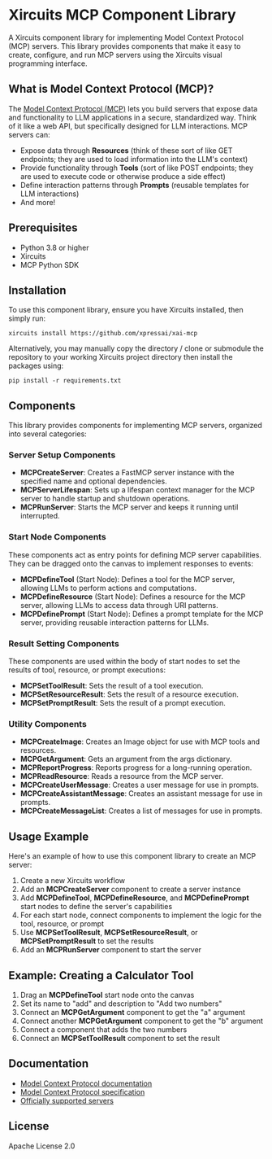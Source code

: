# Xircuits MCP Component Library

A Xircuits component library for implementing Model Context Protocol (MCP) servers. This library provides components that make it easy to create, configure, and run MCP servers using the Xircuits visual programming interface.

## What is Model Context Protocol (MCP)?

The [Model Context Protocol (MCP)](https://modelcontextprotocol.io) lets you build servers that expose data and functionality to LLM applications in a secure, standardized way. Think of it like a web API, but specifically designed for LLM interactions. MCP servers can:

- Expose data through **Resources** (think of these sort of like GET endpoints; they are used to load information into the LLM's context)
- Provide functionality through **Tools** (sort of like POST endpoints; they are used to execute code or otherwise produce a side effect)
- Define interaction patterns through **Prompts** (reusable templates for LLM interactions)
- And more!

## Prerequisites

- Python 3.8 or higher
- Xircuits
- MCP Python SDK

## Installation

To use this component library, ensure you have Xircuits installed, then simply run:

```
xircuits install https://github.com/xpressai/xai-mcp
```

Alternatively, you may manually copy the directory / clone or submodule the repository to your working Xircuits project directory then install the packages using:

```
pip install -r requirements.txt
```

## Components

This library provides components for implementing MCP servers, organized into several categories:

### Server Setup Components

- **MCPCreateServer**: Creates a FastMCP server instance with the specified name and optional dependencies.
- **MCPServerLifespan**: Sets up a lifespan context manager for the MCP server to handle startup and shutdown operations.
- **MCPRunServer**: Starts the MCP server and keeps it running until interrupted.

### Start Node Components

These components act as entry points for defining MCP server capabilities. They can be dragged onto the canvas to implement responses to events:

- **MCPDefineTool** (Start Node): Defines a tool for the MCP server, allowing LLMs to perform actions and computations.
- **MCPDefineResource** (Start Node): Defines a resource for the MCP server, allowing LLMs to access data through URI patterns.
- **MCPDefinePrompt** (Start Node): Defines a prompt template for the MCP server, providing reusable interaction patterns for LLMs.

### Result Setting Components

These components are used within the body of start nodes to set the results of tool, resource, or prompt executions:

- **MCPSetToolResult**: Sets the result of a tool execution.
- **MCPSetResourceResult**: Sets the result of a resource execution.
- **MCPSetPromptResult**: Sets the result of a prompt execution.

### Utility Components

- **MCPCreateImage**: Creates an Image object for use with MCP tools and resources.
- **MCPGetArgument**: Gets an argument from the args dictionary.
- **MCPReportProgress**: Reports progress for a long-running operation.
- **MCPReadResource**: Reads a resource from the MCP server.
- **MCPCreateUserMessage**: Creates a user message for use in prompts.
- **MCPCreateAssistantMessage**: Creates an assistant message for use in prompts.
- **MCPCreateMessageList**: Creates a list of messages for use in prompts.

## Usage Example

Here's an example of how to use this component library to create an MCP server:

1. Create a new Xircuits workflow
2. Add an **MCPCreateServer** component to create a server instance
3. Add **MCPDefineTool**, **MCPDefineResource**, and **MCPDefinePrompt** start nodes to define the server's capabilities
4. For each start node, connect components to implement the logic for the tool, resource, or prompt
5. Use **MCPSetToolResult**, **MCPSetResourceResult**, or **MCPSetPromptResult** to set the results
6. Add an **MCPRunServer** component to start the server

## Example: Creating a Calculator Tool

1. Drag an **MCPDefineTool** start node onto the canvas
2. Set its name to "add" and description to "Add two numbers"
3. Connect an **MCPGetArgument** component to get the "a" argument
4. Connect another **MCPGetArgument** component to get the "b" argument
5. Connect a component that adds the two numbers
6. Connect an **MCPSetToolResult** component to set the result

## Documentation

- [Model Context Protocol documentation](https://modelcontextprotocol.io)
- [Model Context Protocol specification](https://spec.modelcontextprotocol.io)
- [Officially supported servers](https://github.com/modelcontextprotocol/servers)

## License

Apache License 2.0
